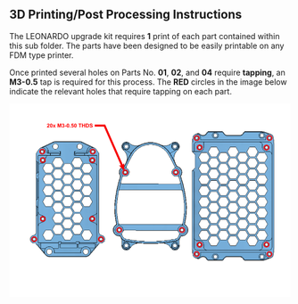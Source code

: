 ## 3D Printing/Post Processing Instructions



The LEONARDO upgrade kit requires **1** print of each part contained within this sub folder. The parts have been designed to be easily printable on any FDM type printer. 

Once printed several holes on Parts No. **01**, **02**, and **04** require **tapping**, an **M3-0.5** tap is required for this process. The **RED** circles in the image below indicate the relevant holes that require tapping on each part.

![](../images/Assembly_images/Step_00.png)